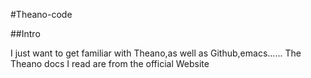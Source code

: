 #Theano-code

##Intro

I just want to get familiar with Theano,as well as Github,emacs......
The Theano docs I read are from the official Website
